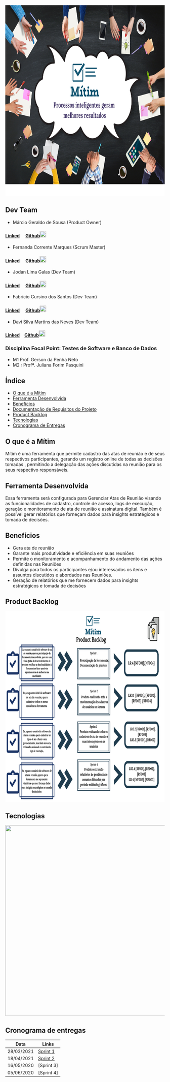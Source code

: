 <img src="https://github.com/marciosousa4/Repositorio_de_Imagens/blob/main/Imagem%20Gith%20entrada.png"  width="900"  height="600"/>


## Dev Team

* Márcio Geraldo de Sousa (Product Owner)

#### [Linked](https://www.linkedin.com/in/marciosousa4/)<img src="https://raw.githubusercontent.com/marciosousa4/GEOFPI---Projeto-Integrador/master/Loading%20images/download.png" width="15" height="15" /> [Github](https://github.com/marciosousa4)<img src="https://raw.githubusercontent.com/marciosousa4/GEOFPI---Projeto-Integrador/master/Loading%20images/GitHub-Mark.png" width="20" height="20" />

* Fernanda Corrente Marques (Scrum Master)
#### [Linked](https://www.linkedin.com/in/fernanda-marques-591a7078/)<img src="https://raw.githubusercontent.com/marciosousa4/GEOFPI---Projeto-Integrador/master/Loading%20images/download.png" width="15" height="15" /> [Github](https://github.com/fernandamarques-hub)<img src="https://raw.githubusercontent.com/marciosousa4/GEOFPI---Projeto-Integrador/master/Loading%20images/GitHub-Mark.png" width="20" height="20" />

* Jodan Lima Galas (Dev Team)

#### [Linked](https://www.linkedin.com/in/jodan-lima-galas-3a7782183/)<img src="https://raw.githubusercontent.com/marciosousa4/GEOFPI---Projeto-Integrador/master/Loading%20images/download.png" width="15" height="15" /> [Github](https://github.com/JodanGalas)<img src="https://raw.githubusercontent.com/marciosousa4/GEOFPI---Projeto-Integrador/master/Loading%20images/GitHub-Mark.png" width="20" height="20" />

* Fabrício Cursino dos Santos (Dev Team)
#### [Linked](https://www.linkedin.com/in/fabr%C3%ADcio-cursino/)<img src="https://raw.githubusercontent.com/marciosousa4/GEOFPI---Projeto-Integrador/master/Loading%20images/download.png" width="15" height="15" /> [Github](https://github.com/fcursino)<img src="https://raw.githubusercontent.com/marciosousa4/GEOFPI---Projeto-Integrador/master/Loading%20images/GitHub-Mark.png" width="20" height="20" />

* Davi Silva Martins das Neves (Dev Team)
#### [Linked](https://www.linkedin.com/in/davi-neves-a50573201/)<img src="https://raw.githubusercontent.com/marciosousa4/GEOFPI---Projeto-Integrador/master/Loading%20images/download.png" width="15" height="15" />[Github](https://github.com/DaviNeves0)<img src="https://raw.githubusercontent.com/marciosousa4/GEOFPI---Projeto-Integrador/master/Loading%20images/GitHub-Mark.png" width="20" height="20" />

### Disciplina Focal Point: Testes de Software e Banco de Dados 
* M1  Prof. Gerson da Penha Neto
* M2 : Profª. Juliana Forim Pasquini

## Índice
* [O que é a Mítim](#o-que-é-a-mítim)
* [Ferramenta Desenvolvida](#ferramenta-desenvolvida)
* [Benefícios](#benefícios)
* [Documentação de Requisitos do Projeto](https://github.com/marciosousa4/Mitim_Atas_Reuniao/blob/main/Sprint%201/documento_requisitos.pdf)
* [Product Backlog](#product-backlog)
* [Tecnologias](#tecnologias)
* [Cronograma de Entregas](#cronograma-de-entregas)

## O que é a Mítim 
Mítim é uma ferramenta que permite cadastro das atas de reunião e de seus respectivos participantes, gerando um registro online de todas as decisões tomadas , permitindo a delegação das ações discutidas na reunião para os seus respectivo responsáveis.
## Ferramenta Desenvolvida 
Essa ferramenta será configurada para Gerenciar Atas de Reunião visando as funcionalidades de cadastro, controle de acesso, logs de execução, geração e monitoramento de ata de reunião e assinatura digital. Também é possível gerar relatórios que forneçam dados para insights estratégicos e tomada de decisões.
## Benefícios
* Gera ata de reunião
* Garante mais produtividade e eficiência em suas reuniões
* Permite o monitoramento e acompanhamento do andamento das ações definidas nas Reuniões
* Divulga para todos os participantes e/ou interessados os itens e assuntos discutidos e abordados nas Reuniões.
* Geração de relatórios que me  fornecem dados para insights estratégicos e tomada de decisões

## Product Backlog 
<img src="https://github.com/marciosousa4/Repositorio_de_Imagens/blob/main/Product%20Backlog.png" width="900" height="600"/>

## Tecnologias
<img src="https://github.com/marciosousa4/Repositorio_de_Imagens/blob/main/Tecnologias.png" width="900" height="600"/>

## Cronograma de entregas
| Data | Links |
| ------ | ------ |
|    28/03/2021   |[Sprint 1](https://github.com/marciosousa4/Mitim_Atas_Reuniao/tree/main/Sprint%201)|
|    18/04/2021   |[Sprint 2](https://github.com/marciosousa4/Mitim_Atas_Reuniao/tree/Sprint-2)|
|    16/05/2020   |[Sprint 3]|
|    05/06/2020   |[Sprint 4]|
